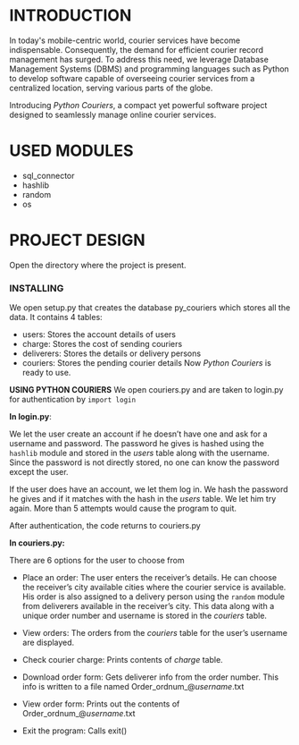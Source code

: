 # INTRODUCTION
In today's mobile-centric world, courier services have become indispensable. Consequently, the demand for efficient courier record management has surged. To address this need, we leverage Database Management Systems (DBMS) and programming languages such as Python to develop software capable of overseeing courier services from a centralized location, serving various parts of the globe.

Introducing *Python Couriers*, a compact yet powerful software project designed to seamlessly manage online courier services.

# USED MODULES
- sql_connector
- hashlib
- random
- os

# PROJECT DESIGN
Open the directory where the project is present.


### INSTALLING
We open setup.py that creates the database py_couriers which stores all the data. It contains 4 tables:
- users: Stores the account details of users
- charge: Stores the cost of sending couriers
- deliverers: Stores the details or delivery persons
- couriers: Stores the pending courier details
Now *Python Couriers* is ready to use.

**USING PYTHON COURIERS**
We open couriers.py and are taken to login.py for authentication by `import login`


**In login.py**:

We let the user create an account if he doesn’t have one and ask for a username and password. The password he gives is hashed using the `hashlib` module and stored in the *users* table along with the username. Since the password is not directly stored, no one can know the password except the user.

If the user does have an account, we let them log in. We hash the password he gives and if it matches with the hash in the *users* table. We let him try again. More than 5 attempts would cause the program to quit.

After authentication, the code returns to couriers.py



**In couriers.py:**

There are 6 options for the user to choose from
- Place an order:
The user enters the receiver’s details. He can choose the receiver’s city available cities where the courier service is available. His order is also assigned to a delivery person using the `random` module from deliverers available in the receiver’s city. This data along with a unique order number and username is stored in the *couriers* table.

- View orders:
The orders from the *couriers* table for the user’s username are displayed.

- Check courier charge:
Prints contents of *charge* table.

- Download order form:
Gets deliverer info from the order number. This info is written to a file named Order_ordnum_@_username_.txt

- View order form:
Prints out the contents of Order_ordnum_@_username_.txt

- Exit the program:
Calls exit()
